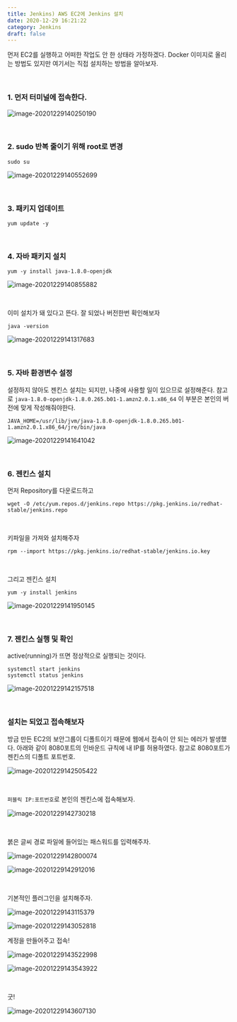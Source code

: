```yaml
---
title: Jenkins) AWS EC2에 Jenkins 설치
date: 2020-12-29 16:21:22
category: Jenkins 
draft: false
---
```


먼저 EC2를 실행하고 어떠한 작업도 안 한 상태라 가정하겠다. Docker 이미지로 올리는 방법도 있지만 여기서는 직접 설치하는 방법을 알아보자.

<br/>

### 1. 먼저 터미널에 접속한다.

![image-20201229140250190](aws_jenkins.assets/image-20201229140250190.png)

<br/>

### 2. sudo 반복 줄이기 위해 root로 변경

```
sudo su
```

![image-20201229140552699](aws_jenkins.assets/image-20201229140552699.png)

<br/>

### 3. 패키지 업데이트

```
yum update -y
```

<br/>

### 4. 자바 패키지 설치

```
yum -y install java-1.8.0-openjdk
```

![image-20201229140855882](aws_jenkins.assets/image-20201229140855882.png)

<br/>

이미 설치가 돼 있다고 뜬다. 잘 되었나 버전한번 확인해보자

```
java -version
```

![image-20201229141317683](aws_jenkins.assets/image-20201229141317683.png)

<br/>

### 5. 자바 환경변수 설정

설정하지 않아도 젠킨스 설치는 되지만, 나중에 사용할 일이 있으므로 설정해준다. 참고로 `java-1.8.0-openjdk-1.8.0.265.b01-1.amzn2.0.1.x86_64` 이 부분은 본인의 버전에 맞게 작성해줘야한다.

```
JAVA_HOME=/usr/lib/jvm/java-1.8.0-openjdk-1.8.0.265.b01-1.amzn2.0.1.x86_64/jre/bin/java
```

![image-20201229141641042](aws_jenkins.assets/image-20201229141641042.png)

<br/>

### 6. 젠킨스 설치

먼저 Repository를 다운로드하고

```
wget -O /etc/yum.repos.d/jenkins.repo https://pkg.jenkins.io/redhat-stable/jenkins.repo
```

<br/>

키파일을 가져와 설치해주자

```
rpm --import https://pkg.jenkins.io/redhat-stable/jenkins.io.key
```

<br/>

그리고 젠킨스 설치

```
yum -y install jenkins
```

![image-20201229141950145](aws_jenkins.assets/image-20201229141950145.png)

<br/>

### 7. 젠킨스 실행 및 확인

active(running)가 뜨면 정상적으로 실행되는 것이다.

```
systemctl start jenkins
systemctl status jenkins
```

![image-20201229142157518](aws_jenkins.assets/image-20201229142157518.png)

<br/>

### 설치는 되었고 접속해보자

방금 만든 EC2의 보안그룹이 디폴트이기 때문에 웹에서 접속이 안 되는 에러가 발생했다. 아래와 같이 8080포트의 인바운드 규칙에 내 IP를 허용하였다. 참고로 8080포트가 젠킨스의 디폴트 포트번호.

![image-20201229142505422](aws_jenkins.assets/image-20201229142505422.png)

<br/>

`퍼블릭 IP:포트번호`로 본인의 젠킨스에 접속해보자.



![image-20201229142730218](aws_jenkins.assets/image-20201229142730218.png)

<br/>

붉은 글씨 경로 파일에 들어있는 패스워드를 입력해주자.

![image-20201229142800074](aws_jenkins.assets/image-20201229142800074.png)

![image-20201229142912016](aws_jenkins.assets/image-20201229142912016.png)

<br/>

기본적인 플러그인을 설치해주자.

![image-20201229143115379](aws_jenkins.assets/image-20201229143115379.png)

![image-20201229143052818](aws_jenkins.assets/image-20201229143052818.png)<br/>

계정을 만들어주고 접속!

![image-20201229143522998](aws_jenkins.assets/image-20201229143522998.png)

![image-20201229143543922](aws_jenkins.assets/image-20201229143543922.png)

<br/>

굿!

![image-20201229143607130](aws_jenkins.assets/image-20201229143607130.png)